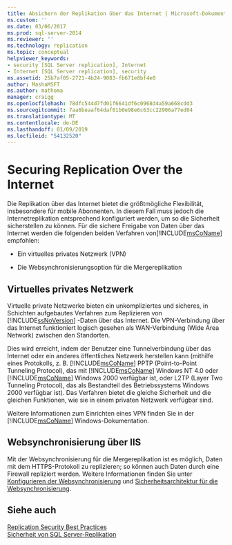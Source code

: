 ```yaml
---
title: Absichern der Replikation über das Internet | Microsoft-Dokumentation
ms.custom: ''
ms.date: 03/06/2017
ms.prod: sql-server-2014
ms.reviewer: ''
ms.technology: replication
ms.topic: conceptual
helpviewer_keywords:
- security [SQL Server replication], Internet
- Internet [SQL Server replication], security
ms.assetid: 25b7af05-2721-4b24-9083-fb671e8bf4e0
author: MashaMSFT
ms.author: mathoma
manager: craigg
ms.openlocfilehash: 78dfc544d7fd01f6641df6c0968d4a59a668cdd3
ms.sourcegitcommit: 7aa6beaaf64daf01b0e98e6c63cc22906a77ed04
ms.translationtype: MT
ms.contentlocale: de-DE
ms.lasthandoff: 01/09/2019
ms.locfileid: "54132520"
---
```

# <a name="securing-replication-over-the-internet"></a>Securing Replication Over the Internet
  Die Replikation über das Internet bietet die größtmögliche Flexibilität, insbesondere für mobile Abonnenten. In diesem Fall muss jedoch die Internetreplikation entsprechend konfiguriert werden, um so die Sicherheit sicherstellen zu können. Für die sichere Freigabe von Daten über das Internet werden die folgenden beiden Verfahren von[!INCLUDE[msCoName](../../../includes/msconame-md.md)] empfohlen:  
  
-   Ein virtuelles privates Netzwerk (VPN)  
  
-   Die Websynchronisierungsoption für die Mergereplikation  
  
## <a name="virtual-private-network"></a>Virtuelles privates Netzwerk  
 Virtuelle private Netzwerke bieten ein unkompliziertes und sicheres, in Schichten aufgebautes Verfahren zum Replizieren von [!INCLUDE[ssNoVersion](../../../includes/ssnoversion-md.md)] -Daten über das Internet. Die VPN-Verbindung über das Internet funktioniert logisch gesehen als WAN-Verbindung (Wide Area Network) zwischen den Standorten.  
  
 Dies wird erreicht, indem der Benutzer eine Tunnelverbindung über das Internet oder ein anderes öffentliches Netzwerk herstellen kann (mithilfe eines Protokolls, z. B. [!INCLUDE[msCoName](../../../includes/msconame-md.md)] PPTP (Point-to-Point Tunneling Protocol), das mit [!INCLUDE[msCoName](../../../includes/msconame-md.md)] Windows NT 4.0 oder [!INCLUDE[msCoName](../../../includes/msconame-md.md)] Windows 2000 verfügbar ist, oder L2TP (Layer Two Tunneling Protocol), das als Bestandteil des Betriebssystems Windows 2000 verfügbar ist). Das Verfahren bietet die gleiche Sicherheit und die gleichen Funktionen, wie sie in einem privaten Netzwerk verfügbar sind.  
  
 Weitere Informationen zum Einrichten eines VPN finden Sie in der [!INCLUDE[msCoName](../../../includes/msconame-md.md)] Windows-Dokumentation.  
  
## <a name="web-synchronization-through-iis"></a>Websynchronisierung über IIS  
 Mit der Websynchronisierung für die Mergereplikation ist es möglich, Daten mit dem HTTPS-Protokoll zu replizieren; so können auch Daten durch eine Firewall repliziert werden. Weitere Informationen finden Sie unter [Konfigurieren der Websynchronisierung](../configure-web-synchronization.md) und [Sicherheitsarchitektur für die Websynchronisierung](security-architecture-for-web-synchronization.md).  
  
## <a name="see-also"></a>Siehe auch  
 [Replication Security Best Practices](replication-security-best-practices.md)   
 [Sicherheit von SQL Server-Replikation](view-and-modify-replication-security-settings.md)  
  
  
